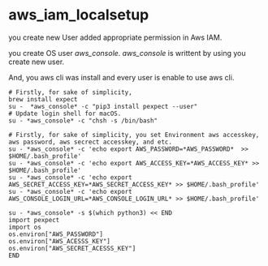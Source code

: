 # aws_iam_localsetup
you create new User added appropriate permission in Aws IAM.

you create OS user *aws_console*. *aws_console* is writtent by using you create new user.

And, you aws cli was install and every user is enable to use aws cli.
```
# Firstly, for sake of simplicity,
brew install expect
su -  *aws_console* -c "pip3 install pexpect --user" 
# Update login shell for macOS.
su - *aws_console* -c "chsh -s /bin/bash"

# Firstly, for sake of simplicity, you set Environment aws accesskey, aws password, aws secrect accesskey, and etc.
su - *aws_console* -c 'echo export AWS_PASSWORD=*AWS_PASSWORD*  >> $HOME/.bash_profile'
su - *aws_console* -c 'echo export AWS_ACCESS_KEY=*AWS_ACCESS_KEY* >> $HOME/.bash_profile'
su - *aws_console* -c 'echo export AWS_SECRET_ACCESS_KEY=*AWS_SECRET_ACCESS_KEY* >> $HOME/.bash_profile'
su - *aws_console* -c 'echo export AWS_CONSOLE_LOGIN_URL=*AWS_CONSOLE_LOGIN_URL* >> $HOME/.bash_profile'

su - *aws_console* -s $(which python3) << END
import pexpect
import os
os.environ["AWS_PASSWORD"]
os.environ["AWS_ACESSS_KEY"]
os.environ["AWS_SECRET_ACESSS_KEY"]
END
```
